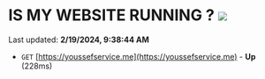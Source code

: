 # IS MY WEBSITE RUNNING ? [![](https://img.shields.io/static/v1?label=Sponsor&message=%E2%9D%A4&logo=GitHub&color=%23fe8e86)](https://github.com/sponsors/<username>)

Last updated: **2/19/2024, 9:38:44 AM**

- `GET` [https://youssefservice.me](https://youssefservice.me) - **Up** (228ms)
